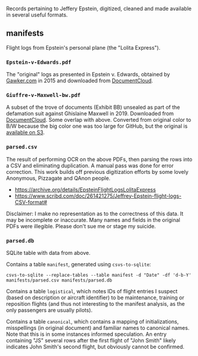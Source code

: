 Records pertaining to Jeffery Epstein, digitized, cleaned and made available in several useful formats.

## manifests
Flight logs from Epstein's personal plane (the "Lolita Express").

### `Epstein-v-Edwards.pdf`
The "original" logs as presented in Epstein v. Edwards, obtained by [Gawker.com](https://gawker.com/flight-logs-put-clinton-dershowitz-on-pedophile-billio-1681039971) in 2015 and downloaded from [DocumentCloud](https://www.documentcloud.org/documents/1507315-epstein-flight-manifests.html).

### `Giuffre-v-Maxwell-bw.pdf`
A subset of the trove of documents (Exhibit BB) unsealed as part of the defamation suit against Ghislaine Maxwell in 2019. Downloaded from [DocumentCloud](https://www.documentcloud.org/documents/6250471-Epstein-Docs.html). Some overlap with above. Converted from original color to B/W because the big color one was too large for GitHub, but the original is [available on S3](https://files.bjacobel.com/Giuffre-v-Maxwell.pdf).

### `parsed.csv`
The result of performing OCR on the above PDFs, then parsing the rows into a CSV and eliminating duplication. A manual pass was done for error correction. This work builds off previous digitization efforts by some lovely Anonymous, Pizzagate and QAnon people.
  - https://archive.org/details/EpsteinFlightLogsLolitaExpress
  - https://www.scribd.com/doc/261421275/Jeffrey-Epstein-flight-logs-CSV-format#

Disclaimer: I make no representation as to the correctness of this data. It may be incomplete or inaccurate. Many names and fields in the original PDFs were illegible. Please don't sue me or stage my suicide.

### `parsed.db`
SQLite table with data from above. 

Contains a table `manifest`, generated using `csvs-to-sqlite`:

```
csvs-to-sqlite --replace-tables --table manifest -d "Date" -df 'd-b-Y' manifests/parsed.csv manifests/parsed.db
```

Contains a table `logistical`, which notes IDs of flight entries I suspect (based on description or aircraft identifier) to be maintenance, training or reposition flights (and thus not interesting to the manifest analysis, as the only passengers are usually pilots).

Contains a table `canonical`, which contains a mapping of initializations, misspellings (in original document) and familiar names to canonical names. Note that this is in some instances informed speculation. An entry containing "JS" several rows after the first flight of "John Smith" likely indicates John Smith's second flight, but obviously cannot be confirmed.


